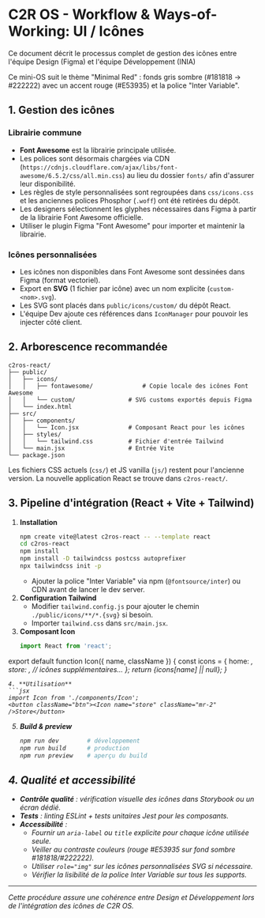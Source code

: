 # C2R OS - Workflow & Ways-of-Working: UI / Icônes

Ce document décrit le processus complet de gestion des icônes entre l'équipe Design (Figma) et l'équipe Développement (INIA)

Ce mini-OS suit le thème "Minimal Red" : fonds gris sombre (#181818 → #222222) avec un accent rouge (#E53935) et la police "Inter Variable".

## 1. Gestion des icônes

### Librairie commune
 - **Font Awesome** est la librairie principale utilisée.
 - Les polices sont désormais chargées via CDN (`https://cdnjs.cloudflare.com/ajax/libs/font-awesome/6.5.2/css/all.min.css`) au lieu du dossier `fonts/` afin d'assurer leur disponibilité.
 - Les règles de style personnalisées sont regroupées dans `css/icons.css` et les anciennes polices Phosphor (`.woff`) ont été retirées du dépôt.
 - Les designers sélectionnent les glyphes nécessaires dans Figma à partir de la librairie Font Awesome officielle.
 - Utiliser le plugin Figma "Font Awesome" pour importer et maintenir la librairie.

### Icônes personnalisées
- Les icônes non disponibles dans Font Awesome sont dessinées dans Figma (format vectoriel).
- Export en **SVG** (1 fichier par icône) avec un nom explicite (`custom-<nom>.svg`).
- Les SVG sont placés dans `public/icons/custom/` du dépôt React.
- L'équipe Dev ajoute ces références dans `IconManager` pour pouvoir les injecter côté client.

## 2. Arborescence recommandée

```
c2ros-react/
├── public/
│   ├── icons/
│   │   ├── fontawesome/              # Copie locale des icônes Font Awesome
│   │   └── custom/               # SVG customs exportés depuis Figma
│   └── index.html
├── src/
│   ├── components/
│   │   └── Icon.jsx              # Composant React pour les icônes
│   ├── styles/
│   │   └── tailwind.css          # Fichier d'entrée Tailwind
│   └── main.jsx                  # Entrée Vite
└── package.json
```

Les fichiers CSS actuels (`css/`) et JS vanilla (`js/`) restent pour l'ancienne version. La nouvelle application React se trouve dans `c2ros-react/`.

## 3. Pipeline d'intégration (React + Vite + Tailwind)

1. **Installation**
   ```bash
   npm create vite@latest c2ros-react -- --template react
   cd c2ros-react
   npm install
   npm install -D tailwindcss postcss autoprefixer
   npx tailwindcss init -p
   ```
    - Ajouter la police "Inter Variable" via npm (`@fontsource/inter`) ou CDN avant de lancer le dev server.
2. **Configuration Tailwind**
   - Modifier `tailwind.config.js` pour ajouter le chemin `./public/icons/**/*.{svg}` si besoin.
   - Importer `tailwind.css` dans `src/main.jsx`.
3. **Composant Icon**
   ```jsx
   import React from 'react';

  export default function Icon({ name, className }) {
    const icons = {
      home: <i className="icon fa-solid fa-house" />,
      store: <i className="icon fa-solid fa-store" />,
      // icônes supplémentaires…
    };
    return <span className={className}>{icons[name] || null}</span>;
  }
   ```
4. **Utilisation**
   ```jsx
   import Icon from './components/Icon';
   <button className="btn"><Icon name="store" className="mr-2" />Store</button>
   ```
5. **Build & preview**
   ```bash
   npm run dev        # développement
   npm run build      # production
   npm run preview    # aperçu du build
   ```

## 4. Qualité et accessibilité

- **Contrôle qualité** : vérification visuelle des icônes dans Storybook ou un écran dédié.
- **Tests** : linting ESLint + tests unitaires Jest pour les composants.
- **Accessibilité** :
  - Fournir un `aria-label` ou `title` explicite pour chaque icône utilisée seule.
  - Veiller au contraste couleurs (rouge #E53935 sur fond sombre #181818/#222222).
  - Utiliser `role="img"` sur les icônes personnalisées SVG si nécessaire.
  - Vérifier la lisibilité de la police Inter Variable sur tous les supports.

---

Cette procédure assure une cohérence entre Design et Développement lors de l'intégration des icônes de C2R OS.
